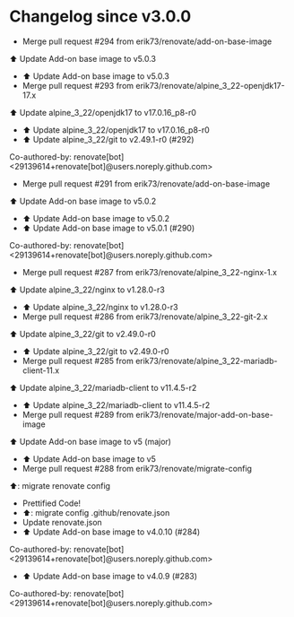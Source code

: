 # Changelog since v3.0.0
- Merge pull request #294 from erik73/renovate/add-on-base-image

⬆️ Update Add-on base image to v5.0.3 
- ⬆️ Update Add-on base image to v5.0.3 
- Merge pull request #293 from erik73/renovate/alpine_3_22-openjdk17-17.x

⬆️ Update alpine_3_22/openjdk17 to v17.0.16_p8-r0 
- ⬆️ Update alpine_3_22/openjdk17 to v17.0.16_p8-r0 
- ⬆️ Update alpine_3_22/git to v2.49.1-r0 (#292)

Co-authored-by: renovate[bot] <29139614+renovate[bot]@users.noreply.github.com> 
- Merge pull request #291 from erik73/renovate/add-on-base-image

⬆️ Update Add-on base image to v5.0.2 
- ⬆️ Update Add-on base image to v5.0.2 
- ⬆️ Update Add-on base image to v5.0.1 (#290)

Co-authored-by: renovate[bot] <29139614+renovate[bot]@users.noreply.github.com> 
- Merge pull request #287 from erik73/renovate/alpine_3_22-nginx-1.x

⬆️ Update alpine_3_22/nginx to v1.28.0-r3 
- ⬆️ Update alpine_3_22/nginx to v1.28.0-r3 
- Merge pull request #286 from erik73/renovate/alpine_3_22-git-2.x

⬆️ Update alpine_3_22/git to v2.49.0-r0 
- ⬆️ Update alpine_3_22/git to v2.49.0-r0 
- Merge pull request #285 from erik73/renovate/alpine_3_22-mariadb-client-11.x

⬆️ Update alpine_3_22/mariadb-client to v11.4.5-r2 
- ⬆️ Update alpine_3_22/mariadb-client to v11.4.5-r2 
- Merge pull request #289 from erik73/renovate/major-add-on-base-image

⬆️ Update Add-on base image to v5 (major) 
- ⬆️ Update Add-on base image to v5 
- Merge pull request #288 from erik73/renovate/migrate-config

⬆️: migrate renovate config 
- Prettified Code! 
- ⬆️: migrate config .github/renovate.json 
- Update renovate.json 
- ⬆️ Update Add-on base image to v4.0.10 (#284)

Co-authored-by: renovate[bot] <29139614+renovate[bot]@users.noreply.github.com> 
- ⬆️ Update Add-on base image to v4.0.9 (#283)

Co-authored-by: renovate[bot] <29139614+renovate[bot]@users.noreply.github.com> 
